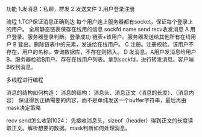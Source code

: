功能
1.发消息：私聊，群发
2.发送文件
3.用户登录注册

流程
1.TCP保证消息正确到达
每个用户连上服务器都有socket，保证每个登录上的用户。
全局静态链表保存在线用的信息 sockfd name
send recv收发消息
A 用户登录。服务器登录判断。登录成功 链表+该用户。服务器发送给其他所有在线用户
B 登出。删除链表中的元素，发送给在线用户。
C 注册。注册校验。该用户不存在，用户的名称。查询数据库，不存在则插入。
D 发消息。A用户发消息给用户B。服务器检验B用户。存在在线用户列表。拿到sockfd，进行转发消息。客户端B收到消息。

多线程进行编程

消息的结构如何构造：
消息的结构： 消息头、消息正文（消息的长度）、（消息内容）
保证得到正确需要的内容，而不是单纯发送一个buffer字符串，最后再由mask决定策略

recv send怎么收到1024：
先接收消息头，sizeof（header）得到正文的长度读取正文。解析想要的数据。mask判断如何处理消息。







